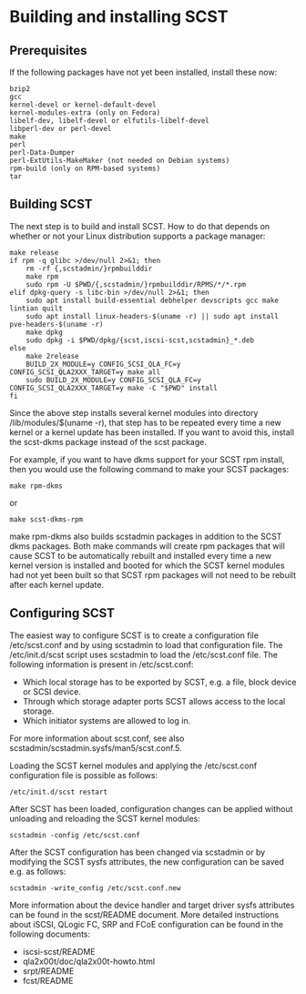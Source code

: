# Building and installing SCST

## Prerequisites

If the following packages have not yet been installed, install these now:

    bzip2
    gcc
    kernel-devel or kernel-default-devel
    kernel-modules-extra (only on Fedora)
    libelf-dev, libelf-devel or elfutils-libelf-devel
    libperl-dev or perl-devel
    make
    perl
    perl-Data-Dumper
    perl-ExtUtils-MakeMaker (not needed on Debian systems)
    rpm-build (only on RPM-based systems)
    tar

## Building SCST

The next step is to build and install SCST. How to do that depends on whether
or not your Linux distribution supports a package manager:

    make release
    if rpm -q glibc >/dev/null 2>&1; then
        rm -rf {,scstadmin/}rpmbuilddir
        make rpm
        sudo rpm -U $PWD/{,scstadmin/}rpmbuilddir/RPMS/*/*.rpm
    elif dpkg-query -s libc-bin >/dev/null 2>&1; then
        sudo apt install build-essential debhelper devscripts gcc make lintian quilt
        sudo apt install linux-headers-$(uname -r) || sudo apt install pve-headers-$(uname -r)
        make dpkg
        sudo dpkg -i $PWD/dpkg/{scst,iscsi-scst,scstadmin}_*.deb
    else
        make 2release
        BUILD_2X_MODULE=y CONFIG_SCSI_QLA_FC=y CONFIG_SCSI_QLA2XXX_TARGET=y make all
        sudo BUILD_2X_MODULE=y CONFIG_SCSI_QLA_FC=y CONFIG_SCSI_QLA2XXX_TARGET=y make -C "$PWD" install
    fi

Since the above step installs several kernel modules into directory
/lib/modules/$(uname -r), that step has to be repeated every time a new kernel
or a kernel update has been installed. If you want to avoid this, install the
scst-dkms package instead of the scst package.

For example, if you want to have dkms support for your SCST rpm install, then
you would use the following command to make your SCST packages:

    make rpm-dkms

or

    make scst-dkms-rpm

make rpm-dkms also builds scstadmin packages in addition to the SCST dkms
packages. Both make commands will create rpm packages that will cause SCST to be
automatically rebuilt and installed every time a new kernel version is
installed and booted for which the SCST kernel modules had not yet been built
so that SCST rpm packages will not need to be rebuilt after each kernel update.

## Configuring SCST

The easiest way to configure SCST is to create a configuration file
/etc/scst.conf and by using scstadmin to load that configuration file. The
/etc/init.d/scst script uses scstadmin to load the /etc/scst.conf file. The
following information is present in /etc/scst.conf:

* Which local storage has to be exported by SCST, e.g. a file, block device or
  SCSI device.
* Through which storage adapter ports SCST allows access to the local
  storage.
* Which initiator systems are allowed to log in.

For more information about scst.conf, see also
scstadmin/scstadmin.sysfs/man5/scst.conf.5.

Loading the SCST kernel modules and applying the /etc/scst.conf configuration
file is possible as follows:

    /etc/init.d/scst restart

After SCST has been loaded, configuration changes can be applied without
unloading and reloading the SCST kernel modules:

    scstadmin -config /etc/scst.conf

After the SCST configuration has been changed via scstadmin or by modifying the
SCST sysfs attributes, the new configuration can be saved e.g. as follows:

    scstadmin -write_config /etc/scst.conf.new

More information about the device handler and target driver sysfs attributes
can be found in the scst/README document. More detailed instructions about
iSCSI, QLogic FC, SRP and FCoE configuration can be found in the following
documents:

* iscsi-scst/README
* qla2x00t/doc/qla2x00t-howto.html
* srpt/README
* fcst/README
